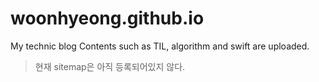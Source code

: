# woonhyeong.github.io
My technic blog
Contents such as TIL, algorithm and swift are uploaded.  
> 현재 sitemap은 아직 등록되어있지 않다.
